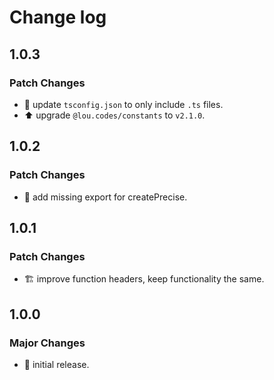 # Change log

## 1.0.3

### Patch Changes

-   🔧 update `tsconfig.json` to only include `.ts` files.
-   ⬆️ upgrade `@lou.codes/constants` to `v2.1.0`.

## 1.0.2

### Patch Changes

-   🐛 add missing export for createPrecise.

## 1.0.1

### Patch Changes

-   🏗️ improve function headers, keep functionality the same.

## 1.0.0

### Major Changes

-   🎉 initial release.
